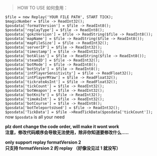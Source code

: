 >HOW TO USE 如何食用：  

`$file = new Replay('YOUR FILE PATH', START TICK);`  
`$magicNumber = $file -> ReadInt32();`  
`$posdata['formatVersion'] = $file -> ReadInt8();`  
`$posdata['replayType'] = $file -> ReadInt8();`  
`$posdata['gokzVersion'] = $file -> ReadString($file -> ReadInt8());`  
`$posdata['mapName'] = $file -> ReadString($file -> ReadInt8());`  
`$posdata['mapFileSize'] = $file -> ReadInt32();`  
`$posdata['serverIP'] = $file -> ReadInt32();`  
`$posdata['timestamp'] = $file -> ReadInt32();`  
`$posdata['botAlias'] = $file -> ReadString($file -> ReadInt8());`  
`$posdata['steamID'] = $file -> ReadInt32();`  
`$posdata['botMode'] = $file -> ReadInt8();`  
`$posdata['botStyle'] = $file -> ReadInt8();`  
`$posdata['intPlayerSensitivity'] = $file -> ReadFloat32();`  
`$posdata['intPlayerMYaw'] = $file -> ReadFloat32();`  
`$posdata['tickrateAsInt'] = $file -> ReadFloat32();`  
`$posdata['tickCount'] = $file -> ReadInt32();`  
`$posdata['botWeapon'] = $file -> ReadInt32();`  
`$posdata['botKnife'] = $file -> ReadInt32();`  
`$posdata['timeAsInt'] = $file -> ReadInt32();`  
`$posdata['botCourse'] = $file -> ReadInt8();`  
`$posdata['botTeleportsUsed'] = $file -> ReadInt32();`  
`$posdata['TickData'] = $file ->ReadTickData($posdata['tickCount']);`  
now `$posdata` is all your need  

**plz dont change the code order, will make it wont work**  
**注意，修改代码顺序会导致无法使用，除非你知道要修改什么.....**  

**only support replay formatVersion 2**  
**只支持 formatVersion 2 的 replay （好像没见过 1 就没写）**
